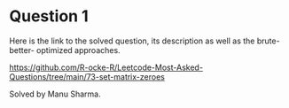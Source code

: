 Question 1
======
Here is the link to the solved question, its description as well as the brute- better- optimized approaches. 

https://github.com/R-ocke-R/Leetcode-Most-Asked-Questions/tree/main/73-set-matrix-zeroes


Solved by Manu Sharma.

